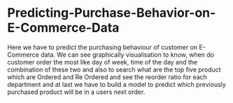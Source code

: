 # Predicting-Purchase-Behavior-on-E-Commerce-Data
Here we have to predict the purchasing behaviour of customer on E-Commerce data. We can see graphically visualisation to know, when do customer order the most like day of week, time of the day and the combination of these two and also to search what are the top five product which are Ordered and Re Ordered and see the reorder ratio for each department and at last we have to build a model to predict which previously purchased product will be in a users next order.
